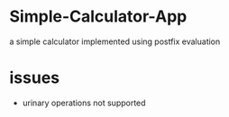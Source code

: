 # Simple-Calculator-App
a simple calculator implemented using postfix evaluation
# issues
- urinary operations not supported
